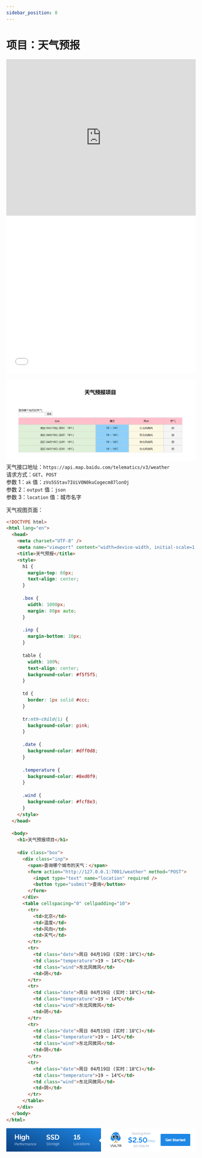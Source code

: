 ```yaml
---
sidebar_position: 8
---
```


# 项目：天气预报

<iframe width="100%" height="415" src="https://www.youtube.com/embed/YBr1lPHlPmA" frameborder="0" allow="accelerometer; autoplay; encrypted-media; gyroscope; picture-in-picture" allowfullscreen></iframe>
<iframe width="100%" height="415" src="//player.bilibili.com/player.html?aid=667829422&bvid=BV1Ra4y1x7y3&cid=181558500&page=1" scrolling="no" border="0" frameborder="no" framespacing="0" allowfullscreen="true"> </iframe>

![](./images/weather.png)
天气接口地址：`https://api.map.baidu.com/telematics/v3/weather`<br />
请求方式：`GET`、`POST`<br />
参数 1：`ak` 值：`zVo5SStav7IUiVON0kuCogecm87lonOj`<br />
参数 2：`output` 值：`json`<br />
参数 3：`location` 值：城市名字

天气视图页面：

```html showLineNumbers'
<!DOCTYPE html>
<html lang="en">
  <head>
    <meta charset="UTF-8" />
    <meta name="viewport" content="width=device-width, initial-scale=1.0" />
    <title>天气预报</title>
    <style>
      h1 {
        margin-top: 60px;
        text-align: center;
      }

      .box {
        width: 1000px;
        margin: 80px auto;
      }

      .inp {
        margin-bottom: 10px;
      }

      table {
        width: 100%;
        text-align: center;
        background-color: #f5f5f5;
      }

      td {
        border: 1px solid #ccc;
      }

      tr:nth-child(1) {
        background-color: pink;
      }

      .date {
        background-color: #dff0d8;
      }

      .temperature {
        background-color: #8ed0f9;
      }

      .wind {
        background-color: #fcf8e3;
      }
    </style>
  </head>

  <body>
    <h1>天气预报项目</h1>

    <div class="box">
      <div class="inp">
        <span>查询哪个城市的天气：</span>
        <form action="http://127.0.0.1:7001/weather" method="POST">
          <input type="text" name="location" required />
          <button type="submit">查询</button>
        </form>
      </div>
      <table cellspacing="0" cellpadding="10">
        <tr>
          <td>北京</td>
          <td>温度</td>
          <td>风向</td>
          <td>天气</td>
        </tr>
        <tr>
          <td class="date">周日 04月19日 (实时：18℃)</td>
          <td class="temperature">19 ~ 14℃</td>
          <td class="wind">东北风微风</td>
          <td>阴</td>
        </tr>
        <tr>
          <td class="date">周日 04月19日 (实时：18℃)</td>
          <td class="temperature">19 ~ 14℃</td>
          <td class="wind">东北风微风</td>
          <td>阴</td>
        </tr>
        <tr>
          <td class="date">周日 04月19日 (实时：18℃)</td>
          <td class="temperature">19 ~ 14℃</td>
          <td class="wind">东北风微风</td>
          <td>阴</td>
        </tr>
        <tr>
          <td class="date">周日 04月19日 (实时：18℃)</td>
          <td class="temperature">19 ~ 14℃</td>
          <td class="wind">东北风微风</td>
          <td>阴</td>
        </tr>
      </table>
    </div>
  </body>
</html>
```

<a href="https://www.vultr.com/?ref=9634529-9J">![](./images/banner_1.png)</a>
